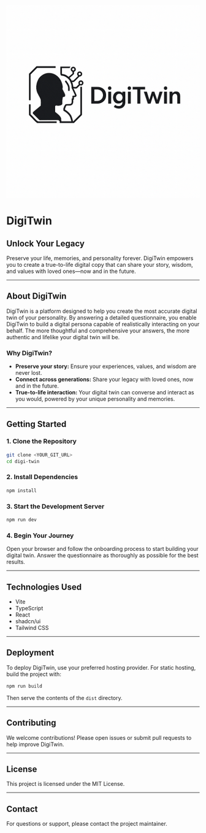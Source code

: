![DigiTwin Logo](public/digi-twin-uploads/76e842d1-4ab7-45b9-889d-abe02e3ac692.png)

# DigiTwin

## Unlock Your Legacy

Preserve your life, memories, and personality forever. DigiTwin empowers you to create a true-to-life digital copy that can share your story, wisdom, and values with loved ones—now and in the future.

---

## About DigiTwin

DigiTwin is a platform designed to help you create the most accurate digital twin of your personality. By answering a detailed questionnaire, you enable DigiTwin to build a digital persona capable of realistically interacting on your behalf. The more thoughtful and comprehensive your answers, the more authentic and lifelike your digital twin will be.

### Why DigiTwin?
- **Preserve your story:** Ensure your experiences, values, and wisdom are never lost.
- **Connect across generations:** Share your legacy with loved ones, now and in the future.
- **True-to-life interaction:** Your digital twin can converse and interact as you would, powered by your unique personality and memories.

---

## Getting Started

### 1. Clone the Repository
```sh
git clone <YOUR_GIT_URL>
cd digi-twin
```

### 2. Install Dependencies
```sh
npm install
```

### 3. Start the Development Server
```sh
npm run dev
```

### 4. Begin Your Journey
Open your browser and follow the onboarding process to start building your digital twin. Answer the questionnaire as thoroughly as possible for the best results.

---

## Technologies Used
- Vite
- TypeScript
- React
- shadcn/ui
- Tailwind CSS

---

## Deployment
To deploy DigiTwin, use your preferred hosting provider. For static hosting, build the project with:
```sh
npm run build
```
Then serve the contents of the `dist` directory.

---

## Contributing
We welcome contributions! Please open issues or submit pull requests to help improve DigiTwin.

---

## License
This project is licensed under the MIT License.

---

## Contact
For questions or support, please contact the project maintainer.

